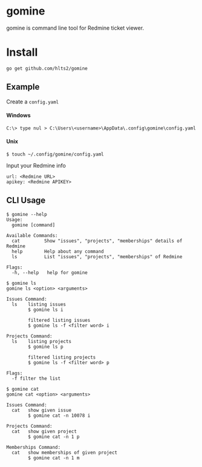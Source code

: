 # gomine

gomine is command line tool for Redmine ticket viewer.



# Install

```
go get github.com/hlts2/gomine
```

## Example

Create a `config.yaml`

#### Windows
```
C:\> type nul > C:\Users\<username>\AppData\.config\gomine\config.yaml
```

#### Unix
```
$ touch ~/.config/gomine/config.yaml
```

Input your Redmine info

```
url: <Redmine URL>
apikey: <Redmine APIKEY>
```

## CLI Usage


```
$ gomine --help
Usage:
  gomine [command]

Available Commands:
  cat         Show "issues", "projects", "memberships" details of Redmine
  help        Help about any command
  ls          List "issues", "projects", "memberships" of Redmine

Flags:
  -h, --help   help for gomine
```

```
$ gomine ls
gomine ls <option> <arguments>

Issues Command:
  ls    listing issues
        $ gomine ls i

        filtered listing issues
        $ gomine ls -f <filter word> i

Projects Command:
  ls    listing projects
        $ gomine ls p

        filtered listing projects
        $ gomine ls -f <filter word> p

Flags:
  -f filter the list
```

```
$ gomine cat
gomine cat <option> <arguments>

Issues Command:
  cat   show given issue
        $ gomine cat -n 10078 i

Projects Command:
  cat   show given project
        $ gomine cat -n 1 p

Memberships Command:
  cat   show memberships of given project
        $ gomine cat -n 1 m
```
